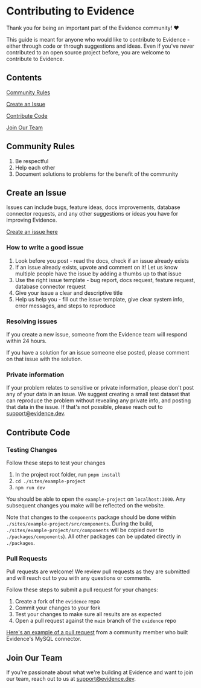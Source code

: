 # Contributing to Evidence

Thank you for being an important part of the Evidence community! ❤️ 

This guide is meant for anyone who would like to contribute to Evidence - either through code or through suggestions and ideas. Even if you've never contributed to an open source project before, you are welcome to contribute to Evidence.

## Contents

[Community Rules](#community-rules)

[Create an Issue](#create-an-issue)

[Contribute Code](#contribute-code)

[Join Our Team](#join-our-team)

## Community Rules

1. Be respectful
2. Help each other
3. Document solutions to problems for the benefit of the community

## Create an Issue

Issues can include bugs, feature ideas, docs improvements, database connector requests, and any other suggestions or ideas you have for improving Evidence.

[Create an issue here](https://github.com/evidence-dev/evidence/issues/new/choose)

### How to write a good issue

1. Look before you post - read the docs, check if an issue already exists
2. If an issue already exists, upvote and comment on it! Let us know multiple people have the issue by adding a thumbs up to that issue
3. Use the right issue template - bug report, docs request, feature request, database connector request
4. Give your issue a clear and descriptive title
5. Help us help you - fill out the issue template, give clear system info, error messages, and steps to reproduce

### Resolving issues

If you create a new issue, someone from the Evidence team will respond within 24 hours.

If you have a solution for an issue someone else posted, please comment on that issue with the solution.

### Private information

If your problem relates to sensitive or private information, please don't post any of your data in an issue. We suggest creating a small test dataset that can reproduce the problem without revealing any private info, and posting that data in the issue. If that's not possible, please reach out to support@evidence.dev.

## Contribute Code

### Testing Changes

Follow these steps to test your changes
1. In the project root folder, run `pnpm install`
2. `cd ./sites/example-project`
3. `npm run dev`

You should be able to open the `example-project` on  `localhost:3000`. Any subsequent changes you make will be reflected on the website.


Note that changes to the `components` package should be done within `./sites/example-project/src/components`.  During the build, `./sites/example-project/src/components` will be copied over to `./packages/components`).  All other packages can be updated directly in `./packages`.

### Pull Requests
Pull requests are welcome! We review pull requests as they are submitted and will reach out to you with any questions or comments.

Follow these steps to submit a pull request for your changes:
1. Create a fork of the `evidence` repo
2. Commit your changes to your fork
3. Test your changes to make sure all results are as expected
4. Open a pull request against the `main` branch of the `evidence` repo

[Here's an example of a pull request](https://github.com/evidence-dev/evidence/pull/165) from a community member who built Evidence's MySQL connector.


## Join Our Team

If you're passionate about what we're building at Evidence and want to join our team, reach out to us at support@evidence.dev.
